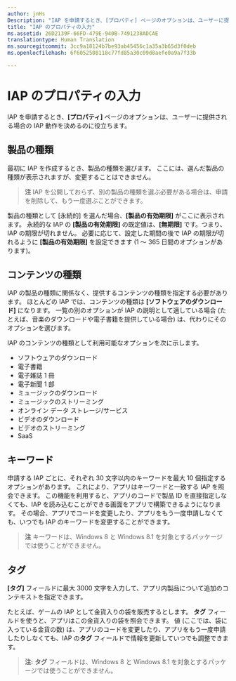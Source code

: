 ```yaml
---
author: jnHs
Description: "IAP を申請するとき、[プロパティ] ページのオプションは、ユーザーに提供される場合の IAP 動作を決めるのに役立ちます。"
title: "IAP のプロパティの入力"
ms.assetid: 26D2139F-66FD-479E-940B-7491238ADCAE
translationtype: Human Translation
ms.sourcegitcommit: 3cc9a18124b7be93ab45456c1a35a3b65d3f0deb
ms.openlocfilehash: 6f6052508118c77fd85a30c09d8aefe0a9a7f33b

---
```


# IAP のプロパティの入力


IAP を申請するとき、**[プロパティ]** ページのオプションは、ユーザーに提供される場合の IAP 動作を決めるのに役立ちます。

## 製品の種類

最初に IAP を作成するとき、製品の種類を選びます。 ここには、選んだ製品の種類が表示されますが、変更することはできません。

> **注**  IAP を公開しておらず、別の製品の種類を選ぶ必要がある場合は、申請を削除して、もう一度選ぶことができます。 

製品の種類として [永続的] を選んだ場合、**[製品の有効期限]** がここに表示されます。 永続的な IAP の **[製品の有効期限]** の既定値は、**[無期限]** です。つまり、IAP の期限が切れません。 必要に応じて、設定した期間の後で IAP の期限が切れるように **[製品の有効期限]** を設定できます (1 ～ 365 日間のオプションがあります)。 

## コンテンツの種類

IAP の製品の種類に関係なく、提供するコンテンツの種類を指定する必要があります。 ほとんどの IAP では、コンテンツの種類は **[ソフトウェアのダウンロード]** になります。 一覧の別のオプションが IAP の説明として適している場合 (たとえば、音楽のダウンロードや電子書籍を提供している場合) は、代わりにそのオプションを選びます。 

IAP のコンテンツの種類として利用可能なオプションを次に示します。

-   ソフトウェアのダウンロード
-   電子書籍
-   電子雑誌 1 冊
-   電子新聞 1 部
-   ミュージックのダウンロード
-   ミュージックのストリーミング
-   オンライン データ ストレージ/サービス
-   ビデオのダウンロード
-   ビデオのストリーミング
-   SaaS

## キーワード

申請する IAP ごとに、それぞれ 30 文字以内のキーワードを最大 10 個指定するオプションがあります。 これにより、アプリはキーワードと一致する IAP を照会できます。 この機能を利用すると、アプリのコードで製品 ID を直接指定しなくても、IAP を読み込むことができる画面をアプリで構築できるようになります。 その場合、アプリでコードを変更したり、アプリをもう一度申請しなくても、いつでも IAP のキーワードを変更することができます。

> **注**  キーワードは、Windows 8 と Windows 8.1 を対象とするパッケージでは使うことができません。

## タグ

**[タグ]** フィールドに最大 3000 文字を入力して、アプリ内製品について追加のコンテキストを指定できます。

たとえば、ゲームの IAP として金貨入りの袋を販売するとします。 **タグ** フィールドを使うと、アプリはこの金貨入りの袋を照会できます。 値 (ここでは、袋に入っている金貨の数) は、アプリのコードを変更したり、アプリをもう一度申請したりしなくても、IAP の**タグ** フィールドで情報を更新していつでも調整できます。

> **注:** **タグ** フィールドは、Windows 8 と Windows 8.1 を対象とするパッケージでは使うことができません。

 

 

 







<!--HONumber=Jun16_HO4-->


